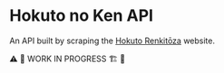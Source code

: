 # Hokuto no Ken API

An API built by scraping the [Hokuto Renkitōza](http://hokuto.wikia.com/wiki/Main_Page) website.

:warning: :construction_worker: WORK IN PROGRESS :building_construction: :construction: